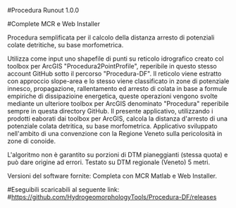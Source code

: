 #Procedura Runout 1.0.0

#Complete MCR e Web Installer

Procedura semplificata per il calcolo della distanza arresto di potenziali colate detritiche, su base morfometrica.

Utilizza come input uno shapefile di punti su reticolo idrografico creato col toolbox per ArcGIS "Procedura2PointProfile", reperibile in questo stesso account GitHub sotto il percorso "Procedura-DF". Il reticolo viene estratto con approccio slope-area e lo stesso viene classificato in zone di potenziale innesco, propagazione, rallentamento ed arresto di colata in base a formule empiriche di dissipazioine energetica, queste operazioni vengono svolte mediante un ulteriore toolbox per ArcGIS denominato "Procedura" reperibile sempre in questa directory GitHub.
Il presente applicativo, utilizzando i prodotti eaborati dai toolbox per ArcGIS, calcola la distanza d'arresto di una potenziale colata detritica, su base morfometrica.
Applicativo sviluppato nell'ambito di una convenzione con la Regione Veneto sulla pericolosità in zone di conoide.

L'algoritmo non è garantito su porzioni di DTM pianeggianti (stessa quota) e può dare origine ad errori.
Testato su DTM regionale (Veneto) 5 metri.

Versioni del software fornite: Completa con MCR Matlab e Web Installer.

#Eseguibili scaricabili al seguente link:
#https://github.com/HydrogeomorphologyTools/Procedura-DF/releases
